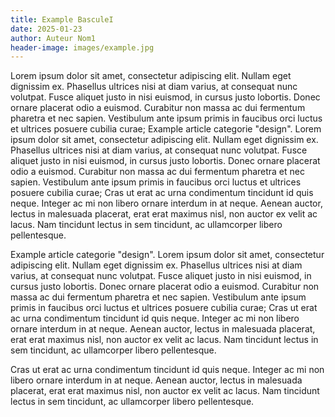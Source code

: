 ```yaml
---
title: Example BasculeI
date: 2025-01-23
author: Auteur Nom1
header-image: images/example.jpg
---
```

Lorem ipsum dolor sit amet, consectetur adipiscing elit. Nullam eget dignissim ex. Phasellus ultrices nisi at diam varius, at consequat nunc volutpat. Fusce aliquet justo  in nisi euismod, in cursus justo lobortis. Donec ornare placerat odio a euismod. Curabitur non massa ac dui fermentum pharetra et nec sapien. Vestibulum ante ipsum primis in faucibus orci luctus et ultrices posuere cubilia curae; Example article categorie "design". Lorem ipsum dolor sit amet, consectetur adipiscing elit. Nullam eget dignissim ex. Phasellus ultrices nisi at diam varius, at consequat nunc volutpat. Fusce aliquet justo in nisi euismod, in cursus justo lobortis. Donec ornare placerat odio a euismod. Curabitur non massa ac dui fermentum pharetra et nec sapien. Vestibulum ante ipsum primis in faucibus orci luctus et ultrices posuere cubilia curae; Cras ut erat ac urna condimentum tincidunt id quis neque. Integer ac mi non libero ornare interdum in at neque. Aenean auctor, lectus in malesuada placerat, erat erat maximus nisl, non auctor ex velit ac lacus. Nam tincidunt lectus in sem tincidunt, ac ullamcorper libero pellentesque.

Example article categorie "design". Lorem ipsum dolor sit amet, consectetur adipiscing elit. Nullam eget dignissim ex. Phasellus ultrices nisi at diam varius, at consequat nunc volutpat. Fusce aliquet justo in nisi euismod, in cursus justo lobortis. Donec ornare placerat odio a euismod. Curabitur non massa ac dui fermentum pharetra et nec sapien. Vestibulum ante ipsum primis in faucibus orci luctus et ultrices posuere cubilia curae; Cras ut erat ac urna condimentum tincidunt id quis neque. Integer ac mi non libero ornare interdum in at neque. Aenean auctor, lectus in malesuada placerat, erat erat maximus nisl, non auctor ex velit ac lacus. Nam tincidunt lectus in sem tincidunt, ac ullamcorper libero pellentesque.

Cras ut erat ac urna condimentum tincidunt id quis neque. Integer ac mi non libero ornare interdum in at neque. Aenean auctor, lectus in malesuada placerat, erat erat maximus nisl, non auctor ex velit ac lacus. Nam tincidunt lectus in sem tincidunt, ac ullamcorper libero pellentesque.